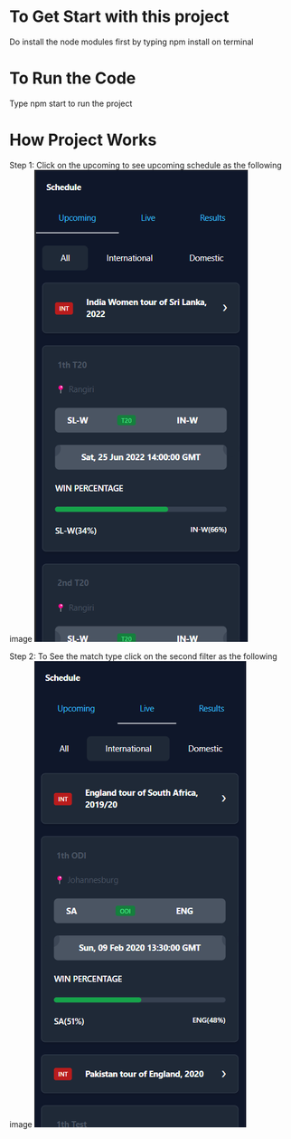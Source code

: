 # To Get Start with this project 
Do install the node modules first by typing npm install on terminal

# To Run the Code
Type npm start to run the project

# How Project Works
Step 1: Click on the upcoming to see upcoming schedule as the following image
![schedule1](https://github.com/Lalithsaran99/cricket.com/blob/master/schedule1.png)

Step 2: To See the match type click on the second filter as the following image
![schedule2](https://github.com/Lalithsaran99/cricket.com/blob/master/Schedule2.png)
